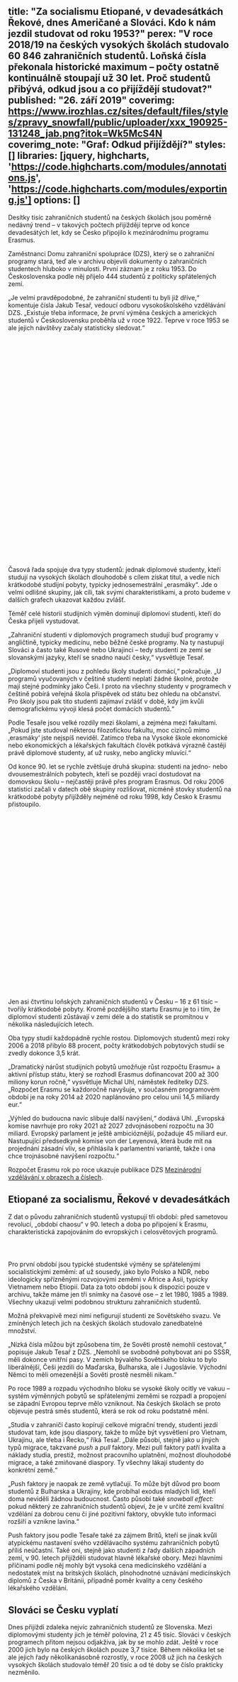 title: "Za socialismu Etiopané, v devadesátkách Řekové, dnes Američané a Slováci. Kdo k nám jezdil studovat od roku 1953?"
perex: "V roce 2018/19 na českých vysokých školách studovalo 60 846 zahraničních studentů. Loňská čísla překonala historické maximum – počty ostatně kontinuálně stoupají už 30 let. Proč studentů přibývá, odkud jsou a co přijíždějí studovat?"
published: "26. září 2019"
coverimg: https://www.irozhlas.cz/sites/default/files/styles/zpravy_snowfall/public/uploader/xxx_190925-131248_jab.png?itok=Wk5McS4N
coverimg_note: "Graf: Odkud přijíždějí?"
styles: []
libraries: [jquery, highcharts, 'https://code.highcharts.com/modules/annotations.js', 'https://code.highcharts.com/modules/exporting.js']
options: []
---

Desítky tisíc zahraničních studentů na českých školách jsou poměrně nedávný trend – v takových počtech přijíždějí teprve od konce devadesátých let, kdy se Česko připojilo k mezinárodnímu programu Erasmus.

Zaměstnanci Domu zahraniční spolupráce (DZS), který se o zahraniční programy stará, teď ale v archivu objevili dokumenty o zahraničních studentech hluboko v minulosti. První záznam je z roku 1953. Do Československa podle něj přijelo 444 studentů z politicky spřátelených zemí.

„Je velmi pravděpodobné, že zahraniční studenti tu byli již dříve,“ komentuje čísla Jakub Tesař, vedoucí odboru vysokoškolského vzdělávání DZS. „Existuje třeba informace, že první výměna českých a amerických studentů v Československu proběhla už v roce 1922. Teprve v roce 1953 se ale jejich návštěvy začaly statisticky sledovat.“

<wide><div id="casovarada" style="height: 500px; max-width: 1000px"></div></wide>

Časová řada spojuje dva typy studentů: jednak diplomové studenty, kteří studují na vysokých školách dlouhodobě s cílem získat titul, a vedle nich krátkodobé studijní pobyty, typicky jednosemestrální „erasmáky“. Jde o velmi odlišné skupiny, jak cíli, tak svými charakteristikami, a proto budeme v dalších grafech ukazovat každou zvlášť.

Téměř celé historii studijních výměn dominují diplomoví studenti, kteří do Česka přijeli vystudovat.

„Zahraniční studenti v diplomových programech studují buď programy v angličtině, typicky medicínu, nebo běžné české programy. Na ty nastupují Slováci a často také Rusové nebo Ukrajinci – tedy studenti ze zemí se slovanskými jazyky, kteří se snadno naučí česky,“ vysvětluje Tesař.

„Diplomoví studenti jsou z pohledu školy studenti domácí,“ pokračuje. „U programů vyučovaných v češtině studenti neplatí žádné školné, protože mají stejné podmínky jako Češi. I proto na všechny studenty v programech v češtině pobírá veřejná škola příspěvek od státu bez ohledu na občanství. Pro školy jsou pak tito studenti zajímaví zvlášť v době, kdy jim kvůli demografickému vývoji klesá počet domácích studentů.“

Podle Tesaře jsou velké rozdíly mezi školami, a zejména mezi fakultami. „Pokud jste studoval některou filozofickou fakultu, moc cizinců mimo ‚erasmáky‘ jste nejspíš neviděl. Zatímco třeba na Vysoké škole ekonomické nebo ekonomických a lékařských fakultách člověk potkává výrazně častěji právě diplomové studenty, ať už rusky, nebo anglicky mluvící.“

Od konce 90. let se rychle zvětšuje druhá skupina: studenti na jedno- nebo dvousemestrálních pobytech, kteří se později vrací dostudovat na domovskou školu – nejčastěji právě přes program Erasmus. Od roku 2006 statistici začali v datech obě skupiny rozlišovat, nicméně stovky studentů na krátkodobé pobyty přijížděly nejméně od roku 1998, kdy Česko k Erasmu přistoupilo.

<div id="detail" style="height: 400px; max-width: 600px"></div>

Jen asi čtvrtinu loňských zahraničních studentů v Česku – 16 z 61 tisíc – tvořily krátkodobé pobyty. Kromě pozdějšího startu Erasmu je to i tím, že diplomoví studenti zůstávají v zemi déle a do statistik se promítnou v několika následujících letech.

Oba typy studií každopádně rychle rostou. Diplomových studentů mezi roky 2006 a 2018 přibylo 88 procent, počty krátkodobých pobytových studií se zvedly dokonce 3,5 krát.

„Dramatický nárůst studijních pobytů umožňuje růst rozpočtu Erasmu+ a aktivní přístup státu, který se rozhodl Erasmus dofinancovat 200 až 300 miliony korun ročně,“ vysvětluje Michal Uhl, náměstek ředitelky DZS. „Rozpočet Erasmu se každoročně navyšuje, v současném programovém období je na roky 2014 až 2020 naplánováno pro celou unii 14,5 miliardy eur.“

„Výhled do budoucna navíc slibuje další navýšení,“ dodává Uhl. „Evropská komise navrhuje pro roky 2021 až 2027 zdvojnásobení rozpočtu na 30 miliard. Evropský parlament je ještě ambicióznější, požaduje 45 miliard eur. Nastupující předsedkyně komise von der Leyenová, která bude mít na projednání zásadní vliv, se přihlásila k parlamentní variantě, takže i ona chce trojnásobné navýšení rozpočtu.“

Rozpočet Erasmu rok po roce ukazuje publikace DZS [Mezinárodní vzdělávání v obrazech a číslech](https://www.naerasmusplus.cz/file/4125/dzs_v-cislech.pdf).

## Etiopané za socialismu, Řekové v devadesátkách

Z dat o původu zahraničních studentů vystupují tři období: před sametovou revolucí, „období chaosu“ v 90. letech a doba po připojení k Erasmu, charakteristická zapojováním do evropských i celosvětových programů.

<wide><div style="max-width: 100%; overflow: hidden; display: flex; justify-content: center; flex-wrap: wrap;">
    <div class="chart small" id="top89"></div>
    <div class="chart small" id="top00"></div>
    <div class="chart small" id="top18pob"></div>
    <div class="chart small" id="top18dip"></div>
</div></wide>

Pro první období jsou typické studentské výměny se spřátelenými socialistickými zeměmi: ať už sousedy, jako bylo Polsko a NDR, nebo ideologicky spřízněnými rozvojovými zeměmi v Africe a Asii, typicky Vietnamem nebo Etiopií. Data za toto období jsou k dispozici pouze v archivu, takže máme jen tři snímky na časové ose – z let 1980, 1985 a 1989. Všechny ukazují velmi podobnou strukturu zahraničních studentů.

Možná překvapivě mezi nimi nefigurují studenti ze Sovětského svazu. Ve zmíněných letech jich na českých školách studovalo zanedbatelné množství.

„Nízká čísla můžou být způsobena tím, že Sověti prostě nemohli cestovat,“ popisuje Jakub Tesař z DZS. „Nemohli se svobodně pohybovat ani po SSSR, měli dokonce vnitřní pasy. V zemích bývalého Sovětského bloku to bylo liberálnější, Češi jezdili do Maďarska, Bulharska, ale i Jugoslávie. Východní Němci to měli omezenější a Sověti prostě nesměli nikam.“

Po roce 1989 a rozpadu východního bloku se vysoké školy ocitly ve vakuu – systém výměnných pobytů se spřátelenými zeměmi se rozpadl a propojení se západní Evropou teprve mělo vzniknout. Na českých školách se proto objevuje pestrá směs studentů, která se rok od roku podstatně mění.

„Studia v zahraničí často kopírují celkové migrační trendy, studenti jezdí studovat tam, kde jsou diaspory, takže to může být vysvětlení pro Vietnam, Ukrajinu, ale třeba i Řecko,“ říká Tesař. „Dále působí, stejně jako u jiných typů migrace, takzvané _push_ a _pull_ faktory. Mezi pull faktory patří kvalita a náklady studia, prestiž, možnost pracovního uplatnění, možnost dlouhodobé migrace, a také zmiňované diaspory. Ty všechny lákají studenty do konkrétní země.“

„Push faktory je naopak ze země vytlačují. To může být důvod pro boom studentů z Bulharska a Ukrajiny, kde probíhal exodus mladých lidí, kteří doma neviděli žádnou budoucnost. Často působí také _snowball effect_: pokud některý ze zahraničních studentů objeví, že je v určité zemi kvalitní vzdělání za dobrou cenu či jiné pozitivní faktory, obvykle tuto informaci rozšíří a vznikne lavina.“

Push faktory jsou podle Tesaře také za zájmem Britů, kteří se jinak kvůli atypickému nastavení svého vzdělávacího systému zahraničních pobytů příliš neúčastní. Také oni, stejně jako studenti z řady dalších západních zemí, v 90. letech přijížděli studovat hlavně lékařské obory. Mezi hlavními příčinami podle něj mohly být vysoká cena medicínského vzdělání a nedostatek míst na britských školách, plnohodnotné uznávání medicínských diplomů z Česka v Británii, případně poměr kvality a ceny českého lékařského vzdělání.

## Slováci se Česku vyplatí

Dnes přijíždí zdaleka nejvíc zahraničních studentů ze Slovenska. Mezi diplomovými studenty jich je téměř polovina, 21 z 45 tisíc. Slováci v českých programech přitom nejsou odjakživa, jak by se mohlo zdát. Ještě v roce 2000 jich bylo na českých školách pouze 3,7 tisíce. Během několika let se ale jejich řady několikanásobně rozrostly, v roce 2008 už jich na českých vysokých školách studovalo téměř 20 tisíc a od té doby se číslo prakticky nezměnilo.

<div id="zemediplom" style="height: 500px; max-width: 600px"></div>

Podle Michala Uhla z DZS přitom nejde o chybu ani změnu metodiky. „Čísla za slovenské studenty jsou v pořádku, nárůst je dán zlepšením kvality českých škol a navýšením studijních kapacit,“ tvrdí.

Vysoký podíl slovenských studentů [mají hlavně brněnské školy](https://www.irozhlas.cz/zpravy-domov/slovaci-v-cesku-jsou-mladsi-a-vzdelanejsi-nez-cesi_1707180850_jab); na Masarykově univerzitě v roce 2016 Slováci tvořili 17 procent všech studentů, na Fakultě informatiky jich bylo dokonce 49 procent, více než Čechů.

Bývalý rektor Masarykovy univerzity si slovenské studenty pochvaluje.

„Jsou to lepší studenti, z hlediska kvality studia jsou pro univerzitu přínosem,“ [řekl Bek již dříve serveru iROZHLAS.cz](https://www.irozhlas.cz/zpravy-domov/rektor-mu-socialisticka-vlada-brani-v-pristupu-ke-vzdelani-chce-si-zajistit-volice_201512080600_jbocek). „Platí, že migrují ti lepší studenti. Ať už ze Slovenska k nám, nebo od nás do Anglie. Slováci mají silnou motivaci jít studovat k nám, na Slovensku je s českými kamennými univerzitami srovnatelně kvalitní jenom Univerzita Komenského.“

Že se vstřícnost vůči slovenským studentům Česku vyplatí také ekonomicky, ukazují [studie Ekonomicko-správní fakulty Masarykovy univerzity](https://archiv.ihned.cz/c1-64425310-slovensti-studenti-se-cesku-vyplati-statu-prinasi-650-milionu-rocne) nebo [projekt Kredo ministerstva školství](https://www.novinky.cz/veda-skoly/clanek/studenti-ze-zahranici-prinaseji-statu-miliardu-rocne-326881). Podle první z nich Slováci během svého studia přinesou české ekonomice na daních 650 milionů, druhá mluví o miliardě korun ročně. Ani jedna ze studií navíc neřeší přínos studentů, kteří v Česku zůstanou po získání diplomu.

Další silnou skupinou jsou v současnosti diplomoví studenti ze zemí bývalého Sovětského svazu. Nejčastěji přijíždějí z Ruska, Ukrajiny, Kazachstánu a Běloruska, dohromady jich je přes 11 tisíc.

Nově se o Česko zajímají také studenti z Indie a Číny. Z obou zemí dnes přijíždí téměř desetkrát víc studentů než v roce 2008.

„Zrovna Indie a Čína jsou největší dodavatelé studentů po celém světě,“ upozorňuje Jakub Tesař z DZS. „České školy už se naučily s touto skupinou pracovat. Během posledních let se velice profesionalizovaly: umí studentům vytvořit studijní programy, umí je nalákat, umí se o ně postarat.“

„Studenti si uvědomují, že ne všichni mají finance na studium ve Velké Británii, což je samozřejmě jejich cíl, a udělají si analýzu poměru kvality a ceny,“ doplňuje David Sedmera, proděkan 1. LF UK. „Česká republika jim z toho vychází jako jedna z nejatraktivnějších destinací.“

Jeho škola přijme do mezinárodních programů každoročně zhruba 150 studentů, přihlášek ale dostane desetkrát tolik. Za studium všeobecného lékařství zaplatí zahraniční studenti každoročně 360 tisíc korun.

„Peníze od samoplátců jdou na zkvalitnění výuky, takže by se dalo říct, že tím dotujeme české studenty,“ pokračuje Sedmera. „Částka, kterou dostaneme od univerzity, potažmo od ministerstva, nepokrývá v plné výši naše náklady. Platí se z toho víceméně provoz, to znamená mimo jiné těla, ale také mzdy pedagogů.“

„České vysoké školy se této oblasti čím dál více systematicky věnují,“ upozorňuje také Soňa Lippmann z DZS. „Neustále přibývá nových studijních programů v angličtině, nyní jich školy nabízejí asi tisícovku. Kromě toho nabízejí joint/double degree programy _(programy vyučované společně na více univerzitách, pozn. red.)_, zvyšují jazykové dovednosti zaměstnanců nebo třeba pořádají přijímací zkoušky v zahraničí. Lépe také zvládají propagaci, účastní se zahraničních veletrhů, využívají k propagaci sociální média i studentské ambasadory.“

„Proto také DZS od roku 2004 provozuje národní iniciativu [Study in the Czech Republic](www.studyin.cz), která propaguje české vysoké školy v zahraničí a podporuje je v internacionalizačních aktivitách,“ dodává Lippmann.

## Pro Američany je Česko 13. nejoblíbenější země

U krátkodobých studijních pobytů je situace jiná – většina studentů přijíždí přes program Erasmus, proto jsou mezi nimi nejčastěji Francouzi, Španělé nebo Němci.

<div id="zemepobyt" style="height: 500px; max-width: 600px"></div>

Nejvíce studentů ale přijíždí ze Spojených států. Před deseti lety jich byla téměř čtvrtina ze všech pobytových studií, dnes je to méně, 16 procent. S 2,6 tisíci studenty v minulém roce ovšem mezi pobytovými studenty i tak dominovali.

„Česká republika je v USA velmi oblíbenou destinací pro programy _study abroad_,“ říká Tesař. „Američané jezdí velmi často i přes své vlastní agentury. Pokud jedou na českou vysokou školu, tak díky meziuniverzitním nebo mezifakultním dohodám. Podle [dat za rok 2016/17](https://www.iie.org/Research-and-Insights/Open-Doors/Data/US-Study-Abroad/Destinations) jsme pro ně byli globálně třináctá nejnavštěvovanější země, v Evropě dokonce sedmá. Je tomu tak z několika důvodů – opět dobrá kvalita v poměru k nákladům, také umístění ve středu Evropy, a proto dobrá možnost cestovat a poznávat Evropu.“

„Američané sem ve větších počtech jezdí už delší dobu, proto je zde specificky pro ně vytvořena dobrá infrastruktura – sídlí tu agentury, jsou vyškolení vyučující, školy se o ně umí postarat. V důsledku toho opět funguje efekt sněhové koule a dobré jméno Česka se mezi zahraničími studenty šíří,“ vysvětluje Tesař.